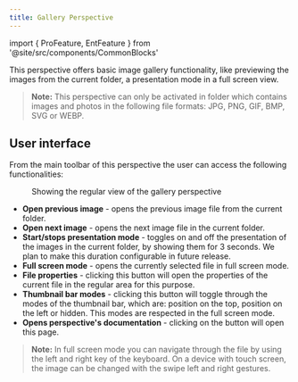 ```yaml
---
title: Gallery Perspective
---
```


import { ProFeature, EntFeature } from '@site/src/components/CommonBlocks'

<ProFeature />

This perspective offers basic image gallery functionality, like previewing the images from the current folder, a presentation mode in a full screen view.

> **Note:** This perspective can only be activated in folder which contains images and photos in the following file formats: JPG, PNG, GIF, BMP, SVG or WEBP.

## User interface

From the main toolbar of this perspective the user can access the following functionalities:

<figure>
  <img title="" src="/media/tagspaces-gallery-overview.jpg" className="img-responsive center-block" />
  <figcaption>Showing the regular view of the gallery perspective</figcaption>
</figure>

- **Open previous image** - opens the previous image file from the current folder.
- **Open next image** - opens the next image file in the current folder.
- **Start/stops presentation mode** - toggles on and off the presentation of the images in the current folder, by showing them for 3 seconds. We plan to make this duration configurable in future release.
- **Full screen mode** - opens the currently selected file in full screen mode.
- **File properties** - clicking this button will open the properties of the current file in the regular area for this purpose.
- **Thumbnail bar modes** - clicking this button will toggle through the modes of the thumbnail bar, which are: position on the top, position on the left or hidden. This modes are respected in the full screen mode.
- **Opens perspective's documentation** - clicking on the button will open this page.

> **Note:** In full screen mode you can navigate through the file by using the left and right key of the keyboard. On a device with touch screen, the image can be changed with the swipe left and right gestures.
